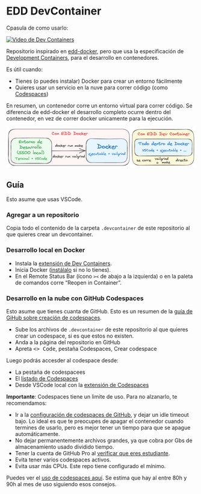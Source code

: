 # EDD DevContainer

Cpasula de como usarlo:

[![Video de Dev Containers](https://img.youtube.com/vi/Y1uj5lSATxY/0.jpg)](https://www.youtube.com/watch?v=Y1uj5lSATxY)


Repositorio inspirado en [edd-docker], pero que usa la especificación
de [Development Containers], para el desarrollo en contenedores.

Es útil cuando:
- Tienes (o puedes instalar) Docker para crear un entorno fácilmente
- Quieres usar un servicio en la nuve para correr código (como [Codespaces])

En resumen, un contenedor corre un entorno virtual para correr código.
Se diferencia de edd-docker el desarrollo completo ocurre dentro del
contenedor, en vez de correr docker unicamente para la ejecución.

![Comparación de EDD Docker y EDD DevContainer](img/compare.png)

[edd-docker]: https://github.com/IIC2133-PUC/edd-docker
[Development Containers]: https://containers.dev/
[Codespaces]: https://docs.github.com/en/codespaces/overview

## Guía

Esto asume que usas VSCode.

### Agregar a un repositorio

Copia todo el contenido de la carpeta `.devcontainer` de este
repositorio al que quieres crear un devcontainer.

### Desarrollo local en Docker

- Instala la [extensión de Dev Containers](https://marketplace.visualstudio.com/items?itemName=ms-vscode-remote.remote-containers).
- Inicia Docker ([instálalo](https://www.docker.com/products/docker-desktop/) si no lo tienes).
- En el Remote Status Bar (ícono `><` de abajo a la izquierda) o en la
  paleta de comandos corre “Reopen in Container”.

### Desarrollo en la nube con GitHub Codespaces

Esto asume que tienes cuanta de GitHub.
Esto es un resumen de la [guía de GiHub sobre creación de codespaces][g].

[g]: https://docs.github.com/es/codespaces/developing-in-codespaces/creating-a-codespace-for-a-repository

- Sube los archivos de `.devcontainer` de este repositorio al que
  quieres crear un codespace, si es que estos no existen.
- Anda a la página del repositorio en GitHub
- Apreta <kbd><> Code</kbd>, pestaña Codespaces, Crear codespace

Luego podrás accesder al codespace desde:
- La pestaña de codespacees
- El [listado de Codespaces](https://github.com/codespaces)
- Desde VSCode local con la [extensión de Codespaces][ext]

[ext]: https://marketplace.visualstudio.com/items?itemName=GitHub.codespaces

**Importante**: Codespaces tiene un limite de uso. Para no alzanarlo, te recomendamos:

- Ir a la [configuración de codespaces de GitHub](https://github.com/settings/codespaces),
  y dejar un idle timeout bajo. Lo ideal es que te preocupes de apagar
  el contenedor cuando termines de usarlo, pero es mejor tener un tiempo
  para que se apague automáticamente.
- No dejar permanentemente archivos grandes, ya que cobra por Gbs
  de almacenamiento usado dividido tiempo.
- Tener la cuenta de GitHub Pro al [verificar que eres estudiante](https://education.github.com/discount_requests/application).
- Evita tener varios codespaces activos.
- Evita usar más CPUs. Este repo tiene configurado el mínimo.

Puedes ver el [uso de codespaces aquí](https://github.com/settings/billing).
Se estima que hay al entre 80h y 90h al mes de uso siguiendo esos consejos.
